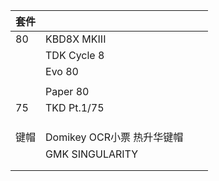 
| 套件  |                     |     |     |
| --- | ------------------- | --- | --- |
| 80  | KBD8X MKIII         |     |     |
|     | TDK Cycle 8         |     |     |
|     | Evo 80              |     |     |
|     |                     |     |     |
|     | Paper 80            |     |     |
| 75  | TKD Pt.1/75         |     |     |
|     |                     |     |     |
|     |                     |     |     |
|     |                     |     |     |
| 键帽  | Domikey OCR小票 热升华键帽 |     |     |
|     | GMK SINGULARITY     |     |     |
|     |                     |     |     |
|     |                     |     |     |
